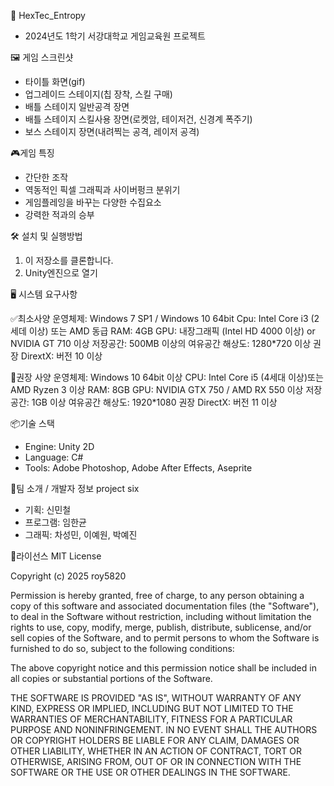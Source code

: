 📌 HexTec_Entropy
 - 2024년도 1학기 서강대학교 게임교육원 프로젝트

🖼️ 게임 스크린샷
- 타이틀 화면(gif)
- 업그레이드 스테이지(칩 장착, 스킬 구매)
- 배틀 스테이지 일반공격 장면
- 배틀 스테이지 스킬사용 장면(로켓암, 테이저건, 신경계 폭주기)
- 보스 스테이지 장면(내려찍는 공격, 레이저 공격)





🎮게임 특징
  - 간단한 조작
  - 역동적인 픽셀 그래픽과 사이버펑크 분위기
  - 게임플레잉을 바꾸는 다양한 수집요소
  - 강력한 적과의 승부

🛠️ 설치 및 실행방법
  1. 이 저장소를 클론합니다.
  2. Unity엔진으로 열기

🖥️ 시스템 요구사항

✅최소사양
운영체제: Windows 7 SP1 / Windows 10 64bit
Cpu: Intel Core i3 (2세데 이상) 또는 AMD 동급
RAM: 4GB
GPU: 내장그래픽 (Intel HD 4000 이상) or NVIDIA GT 710 이상
저장공간: 500MB 이상의 여유공간
해상도: 1280*720 이상 권장
DirextX: 버전 10 이상

🚀권장 사양
운영체제: Windows 10 64bit 이상
CPU: Intel Core i5 (4세대 이상)또는 AMD Ryzen 3 이상
RAM: 8GB
GPU: NVIDIA GTX 750 / AMD RX 550 이상
저장공간: 1GB 이상 여유공간
해상도: 1920*1080 권장
DirectX: 버전 11 이상

📦기술 스택
- Engine: Unity 2D
- Language: C#
- Tools: Adobe Photoshop, Adobe After Effects, Aseprite

🙋팀 소개 / 개발자 정보
project six
 - 기획: 신민철
 - 프로그램: 임한균
 - 그래픽: 차성민, 이예원, 박예진

📄라이선스
MIT License

Copyright (c) 2025 roy5820

Permission is hereby granted, free of charge, to any person obtaining a copy
of this software and associated documentation files (the "Software"), to deal
in the Software without restriction, including without limitation the rights
to use, copy, modify, merge, publish, distribute, sublicense, and/or sell
copies of the Software, and to permit persons to whom the Software is
furnished to do so, subject to the following conditions:

The above copyright notice and this permission notice shall be included in all
copies or substantial portions of the Software.

THE SOFTWARE IS PROVIDED "AS IS", WITHOUT WARRANTY OF ANY KIND, EXPRESS OR
IMPLIED, INCLUDING BUT NOT LIMITED TO THE WARRANTIES OF MERCHANTABILITY,
FITNESS FOR A PARTICULAR PURPOSE AND NONINFRINGEMENT. IN NO EVENT SHALL THE
AUTHORS OR COPYRIGHT HOLDERS BE LIABLE FOR ANY CLAIM, DAMAGES OR OTHER
LIABILITY, WHETHER IN AN ACTION OF CONTRACT, TORT OR OTHERWISE, ARISING FROM,
OUT OF OR IN CONNECTION WITH THE SOFTWARE OR THE USE OR OTHER DEALINGS IN THE
SOFTWARE.
